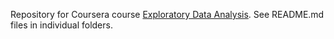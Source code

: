 
Repository for Coursera course [Exploratory Data Analysis](https://www.coursera.org/learn/exploratory-data-analysis). See README.md files in individual folders.
